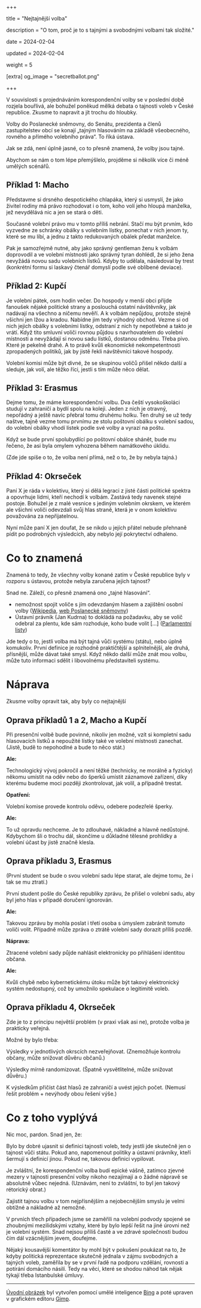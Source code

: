 +++

title = "Nejtajnější volba"

description = "O tom, proč je to s tajnými a svobodnými volbami tak složité."

date = 2024-02-04

updated = 2024-02-04

weight = 5

[extra]
og_image = "secretballot.png"

+++

V souvislosti s projednáváním korespondenční volby se v poslední době rozjela bouřlivá, ale bohužel poněkud mělká debata o tajnosti voleb v České republice. Zkusme to napravit a jít trochu do hloubky.

Volby do Poslanecké sněmovny, do Senátu, prezidenta a členů zastupitelstev obcí se konají „tajným hlasováním na základě všeobecného, rovného a přímého volebního práva“. To říká ústava.

Jak se zdá, není úplně jasné, co to přesně znamená, že volby jsou tajné.

Abychom se nám o tom lépe přemýšlelo, projděme si několik více či méně umělých scénářů.


## Příklad 1: Macho

Představme si drsného despotického chlapáka, který si usmyslí, že jako živitel rodiny má právo rozhodovat i o tom, koho volí jeho hloupá manželka, jež nevydělává nic a jen se stará o děti.

Současné volební právo mu v tomto příliš nebrání. Stačí mu být prvním, kdo vyzvedne ze schránky obálky s volebním lístky, ponechat v nich jenom ty, které se mu líbí, a jednu z takto redukovaných obálek předat manželce.

Pak je samozřejmě nutné, aby jako správný gentleman ženu k volbám doprovodil a ve volební místnosti jako správný tyran dohlédl, že si jeho žena nevyžádá novou sadu volebních lístků. Kdyby to udělala, následoval by trest (konkrétní formu si laskavý čtenář domyslí podle své oblíbené deviace).

## Příklad 2: Kupčí

Je volební pátek, osm hodin večer. Do hospody v menší obci přijde fanoušek nějaké politické strany a poslouchá ostatní návštěvníky, jak nadávají na všechno a ničemu nevěří. A k volbám nepůjdou, protože stejně všichni jen lžou a kradou. Nabídne jim tedy výhodný obchod. Vezme si od nich jejich obálky s volebními lístky, odstraní z nich ty nepotřebné a takto je vrátí. Když tito smluvní voliči rovnou půjdou s navrhovatelem do volební místnosti a nevyžádají si novou sadu lístků, dostanou odměnu. Třeba pivo. Které je pekelně drahé. A to právě kvůli ekonomické nekompetentnosti zpropadených politiků, jak by jistě řekli návštěvníci takové hospody.

Volební komisi může být divné, že se skupinou voličů přišel někdo další a sleduje, jak volí, ale těžko říci, jestli s tím může něco dělat.

## Příklad 3: Erasmus

Dejme tomu, že máme korespondenční volbu. Dva čeští vysokoškoláci studují v zahraničí a bydlí spolu na koleji. Jeden z nich je otravný, nepořádný a ještě navíc přebral tomu druhému holku. Ten druhý se už tedy naštve, tajně vezme tomu prvnímu ze stolu poštovní obálku s volební sadou, do volební obálky vhodí lístek podle své volby a vyrazí na poštu.

Když se bude první spolubydlící po poštovní obálce shánět, bude mu řečeno, že asi byla omylem vyhozena během namátkového úklidu.

(Zde jde spíše o to, že volba není přímá, než o to, že by nebyla tajná.)

## Příklad 4: Okrseček

Paní X je ráda v kolektivu, který si dělá legraci z jisté části politické spektra a opovrhuje lidmi, kteří nechodí k volbám. Zastává tedy navenek stejné postoje. Bohužel je z malé vesnice s jediným volebním okrskem, ve kterém ale všichni voliči odevzdali svůj hlas straně, která je v onom kolektivu považována za nepřijatelnou.

Nyní může paní X jen doufat, že se nikdo u jejích přátel nebude přehnaně pídit po podrobných výsledcích, aby nebylo její pokrytectví odhaleno.

# Co to znamená

Znamená to tedy, že všechny volby konané zatím v České republice byly v rozporu s ústavou, protože nebyla zaručena jejich tajnost?

Snad ne. Záleží, co přesně znamená ono „tajné hlasování“.

- nemožnost spojit voliče s jím odevzdaným hlasem a zajištění osobní volby ([Wikipedia](https://cs.wikipedia.org/wiki/Volebn%C3%AD_pr%C3%A1vo_v_%C4%8Cesku), [web Poslanecké sněmovny](https://www.psp.cz/sqw/hp.sqw?k=301))
- Ústavní právník (Jan Kudrna) to dokládá na požadavku, aby se volič odebral za plentu, kde sám rozhoduje, koho bude volit [...] ([Parlamentní listy](https://www.parlamentnilisty.cz/arena/monitor/Korespondencni-volba-Proti-Ustave-CR-Vali-se-to-ze-vsech-stran-701376))

Jde tedy o to, jestli volba má být tajná vůči systému (státu), nebo úplně komukoliv. První definice je rozhodně praktičtější a splnitelnější, ale druhá, přísnější, může dávat také smysl. Když někdo další může znát mou volbu, může tuto informaci sdělit i libovolnému představiteli systému.

# Náprava

Zkusme volby opravit tak, aby byly co nejtajnější

## Oprava příkladů 1 a 2, Macho a Kupčí

Při presenční volbě bude povinné, nikoliv jen možné, vzít si kompletní sadu hlasovacích lístků a nepoužité lístky také ve volební místnosti zanechat. (Jistě, budě to nepohodlné a bude to něco stát.)

**Ale:**

Technologický vývoj pokročil a není těžké (technicky, ne morálně a fyzicky) někomu umístit na oděv nebo do šperků umístit záznamové zařízení, díky kterému budeme moci později zkontrolovat, jak volil, a případně trestat.

**Opatření:**

Volební komise provede kontrolu oděvu, odebere podezřelé šperky.

**Ale:**

To už opravdu nechceme. Je to zdlouhavé, nákladné a hlavně nedůstojné. Kdybychom šli o trochu dál, skončíme u důkladné tělesné prohlídky a volební účast by jistě značně klesla.


## Oprava příkladu 3, Erasmus

(První student se bude o svou volební sadu lépe starat, ale dejme tomu, že i tak se mu ztratí.)

První student pošle do České republiky zprávu, že přišel o volební sadu, aby byl jeho hlas v případě doručení ignorován.

**Ale:**

Takovou zprávu by mohla poslat i třetí osoba s úmyslem zabránit tomuto voliči volit. Případně může zpráva o ztrátě volební sady dorazit příliš pozdě.

**Náprava:**

Ztracené volební sady půjde nahlásit elektronicky po přihlášení identitou občana.

**Ale:**

Kvůli chybě nebo kybernetickému útoku může být takový elektronický systém nedostupný, což by umožnilo spekulace o legitimitě voleb.


## Oprava příkladu 4, Okrseček

Zde je to z principu největší problém (v praxi však asi ne), protože volba je prakticky veřejná.

Možné by bylo třeba:

Výsledky v jednotlivých okrscích nezveřejňovat. (Znemožňuje kontrolu občany, může snižovat důvěru občanů.)

Výsledky mírně randomizovat. (Špatně vysvětlitelné, může snižovat důvěru.)

K výsledkům přičíst část hlasů ze zahraničí a uvést jejich počet. (Nemusí řešit problém + nevýhody obou řešení výše.)

# Co z toho vyplývá

Nic moc, pardon. Snad jen, že:

Bylo by dobré ujasnit si definici tajnosti voleb, tedy jestli jde skutečně jen o tajnost vůči státu. Pokud ano, napomenout politiky a ústavní právníky, kteří šermují s definicí jinou. Pokud ne, takovou definici vypilovat.

Je zvláštní, že korespondenční volba budí epické vášně, zatímco zjevné mezery v tajnosti presenční volby nikoho nezajímají a o žádné nápravě se absolutně vůbec nejedná. (Uznávám, není to zvláštní, to byl jen takový rétorický obrat.)

Zajistit tajnou volbu v tom nejpřísnějším a nejobecnějším smyslu je velmi obtížné a nákladné až nemožné.

V prvních třech případech jsme se zaměřili na volební podvody spojené se zhoubnými mezilidskými vztahy, které by bylo lepší řešit na jiné úrovni než je volební systém. Snad nejsou příliš časté a ve zdravé společnosti budou čím dál vzácnějším jevem, doufejme.

Nějaký kousavější komentátor by mohl být v pokušení poukázat na to, že kdyby politická reprezentace skutečně jednala v zájmu svobodných a tajných voleb, zaměřila by se v první řadě na podporu vzdělání, rovnosti a potírání domácího násilí. Tedy na věci, které se shodou náhod tak nějak týkají třeba Istanbulské úmluvy.

---

[Úvodní obrázek](https://primitiweb.cz/blog/img/og/secretballot.png) byl vytvořen pomocí umělé inteligence [Bing](https://www.bing.com/images/create/) a poté upraven v grafickém editoru [Gimp](https://www.gimp.org/).
